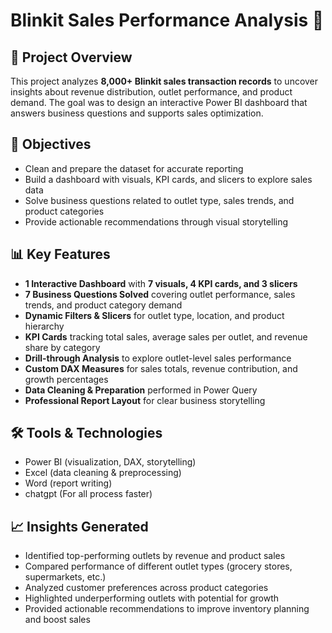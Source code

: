 # Blinkit Sales Performance Analysis 🛒  

## 📌 Project Overview  
This project analyzes **8,000+ Blinkit sales transaction records** to uncover insights about revenue distribution, outlet performance, and product demand. The goal was to design an interactive Power BI dashboard that answers business questions and supports sales optimization.  

## 🎯 Objectives  
- Clean and prepare the dataset for accurate reporting  
- Build a dashboard with visuals, KPI cards, and slicers to explore sales data  
- Solve business questions related to outlet type, sales trends, and product categories  
- Provide actionable recommendations through visual storytelling  

## 📊 Key Features  
- **1 Interactive Dashboard** with **7 visuals, 4 KPI cards, and 3 slicers**  
- **7 Business Questions Solved** covering outlet performance, sales trends, and product category demand  
- **Dynamic Filters & Slicers** for outlet type, location, and product hierarchy  
- **KPI Cards** tracking total sales, average sales per outlet, and revenue share by category  
- **Drill-through Analysis** to explore outlet-level sales performance  
- **Custom DAX Measures** for sales totals, revenue contribution, and growth percentages  
- **Data Cleaning & Preparation** performed in Power Query  
- **Professional Report Layout** for clear business storytelling  

## 🛠 Tools & Technologies  
- Power BI (visualization, DAX, storytelling)  
- Excel (data cleaning & preprocessing)
- Word (report writing)
- chatgpt (For all process faster)

## 📈 Insights Generated  
- Identified top-performing outlets by revenue and product sales  
- Compared performance of different outlet types (grocery stores, supermarkets, etc.)  
- Analyzed customer preferences across product categories  
- Highlighted underperforming outlets with potential for growth  
- Provided actionable recommendations to improve inventory planning and boost sales  

 

